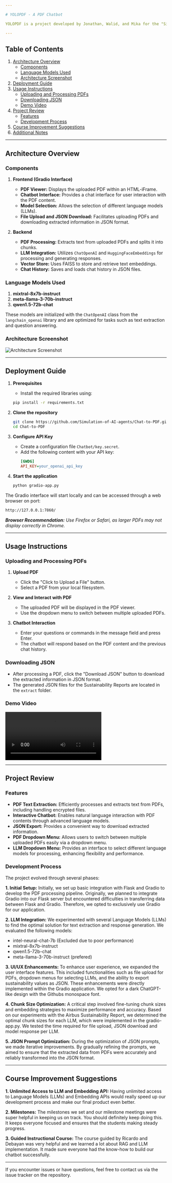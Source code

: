 ```yaml
---

# YOLOPDF - A PDF Chatbot

YOLOPDF is a project developed by Jonathan, Walid, and Mika for the "Simulation of AI Agents" class. This project demonstrates how AI can interact with PDF documents, extract relevant information, and facilitate user interaction through a chatbot interface.

---
```


## Table of Contents

1. [Architecture Overview](#architecture-overview)
   - [Components](#components)
   - [Language Models Used](#language-models-used)
   - [Architecture Screenshot](#architecture-screenshot)
2. [Deployment Guide](#deployment-guide)
3. [Usage Instructions](#usage-instructions)
   - [Uploading and Processing PDFs](#uploading-and-processing-pdfs)
   - [Downloading JSON](#downloading-json)
   - [Demo Video](#demo-video)
4. [Project Review](#project-review)
   - [Features](#features)
   - [Development Process](#development-process)
5. [Course Improvement Suggestions](#course-improvement-suggestions)
6. [Additional Notes](#additional-notes)

---

## Architecture Overview

### Components

1. **Frontend (Gradio Interface)**
   - **PDF Viewer:** Displays the uploaded PDF within an HTML-iFrame.
   - **Chatbot Interface:** Provides a chat interface for user interaction with the PDF content.
   - **Model Selection:** Allows the selection of different language models (LLMs).
   - **File Upload and JSON Download:** Facilitates uploading PDFs and downloading extracted information in JSON format.

2. **Backend**
   - **PDF Processing:** Extracts text from uploaded PDFs and splits it into chunks.
   - **LLM Integration:** Utilizes `ChatOpenAI` and `HuggingFaceEmbeddings` for processing and generating responses.
   - **Vector Store:** Uses FAISS to store and retrieve text embeddings.
   - **Chat History:** Saves and loads chat history in JSON files.

### Language Models Used

1. **mixtral-8x7b-instruct**
2. **meta-llama-3-70b-instruct**
3. **qwen1.5-72b-chat**

These models are initialized with the `ChatOpenAI` class from the `langchain_openai` library and are optimized for tasks such as text extraction and question answering.

### Architecture Screenshot

![Architecture Screenshot](Images/architecture.png)

---

## Deployment Guide

1. **Prerequisites**
   - Install the required libraries using:
   ```bash
   pip install -r requirements.txt
   ```

2. **Clone the repository**
   ```bash
   git clone https://github.com/Simulation-of-AI-agents/Chat-to-PDF.git
   cd Chat-to-PDF
   ```

3. **Configure API Key**
   - Create a configuration file `Chatbot/key.secret`.
   - Add the following content with your API key:
     ```ini
     [GWDG]
     API_KEY=your_openai_api_key
     ```

4. **Start the application**
   ```bash
   python gradio-app.py
   ```

The Gradio interface will start locally and can be accessed through a web browser on port:

```bash
http://127.0.0.1:7860/
```

***Browser Recommendation:*** *Use Firefox or Safari, as larger PDFs may not display correctly in Chrome.*

---

## Usage Instructions

### Uploading and Processing PDFs

1. **Upload PDF**
   - Click the "Click to Upload a File" button.
   - Select a PDF from your local filesystem.

2. **View and Interact with PDF**
   - The uploaded PDF will be displayed in the PDF viewer.
   - Use the dropdown menu to switch between multiple uploaded PDFs.

3. **Chatbot Interaction**
   - Enter your questions or commands in the message field and press Enter.
   - The chatbot will respond based on the PDF content and the previous chat history.

### Downloading JSON

- After processing a PDF, click the "Download JSON" button to download the extracted information in JSON format.
- The generated JSON files for the Sustainability Reports are located in the `extract` folder.

### Demo Video
![Demo Video](videos/demo_airbus.mov)


---

## Project Review

### Features

- **PDF Text Extraction:** Efficiently processes and extracts text from PDFs, including handling encrypted files.
- **Interactive Chatbot:** Enables natural language interaction with PDF contents through advanced language models.
- **JSON Export:** Provides a convenient way to download extracted information.
- **PDF Dropdown Menu:** Allows users to switch between multiple uploaded PDFs easily via a dropdown menu.
- **LLM Dropdown Menu:** Provides an interface to select different language models for processing, enhancing flexibility and performance.

### Development Process

The project evolved through several phases:

**1. Initial Setup:** Initially, we set up basic integration with Flask and Gradio to develop the PDF processing pipeline. Originally, we planned to integrate Gradio into our Flask server but encountered difficulties in transferring data between Flask and Gradio. Therefore, we opted to exclusively use Gradio for our application.

**2. LLM Integration:** We experimented with several Language Models (LLMs) to find the optimal solution for text extraction and response generation. We evaluated the following models:
- intel-neural-chat-7b (Excluded due to poor performance)
- mixtral-8x7b-instruct
- qwen1.5-72b-chat
- meta-llama-3-70b-instruct (prefered)

**3. UI/UX Enhancements:** To enhance user experience, we expanded the user interface features. This included functionalities such as file upload for PDFs, dropdown menus for selecting LLMs, and the ability to export sustainability values as JSON. These enhancements were directly implemented within the Gradio application. We opted for a dark ChatGPT-like design with the Githubs monospace font.

**4. Chunk Size Optimization:** A critical step involved fine-tuning chunk sizes and embedding strategies to maximize performance and accuracy. Based on our experiments with the Airbus Sustainability Report, we determined the optimal chunk sizes for each LLM, which were implemented in the gradio-app.py. We tested the time required for file upload, JSON download and model response per LLM.

**5. JSON Prompt Optimization:** During the optimization of JSON prompts, we made iterative improvements. By gradually refining the prompts, we aimed to ensure that the extracted data from PDFs were accurately and reliably transformed into the JSON format.

---

## Course Improvement Suggestions

**1. Unlimited Access to LLM and Embedding API:** Having unlimited access to Language Models (LLMs) and Embedding APIs would really speed up our development process and make our final product even better.

**2. Milestones:** The milestones we set and our milestone meetings were super helpful in keeping us on track. You should definitely keep doing this. It keeps everyone focused and ensures that the students making steady progress.

**3. Guided Instructional Course:** The course guided by Ricardo and Debayan was very helpful and we learned a lot about RAG and LLM implementation. It made sure everyone had the know-how to build our chatbot successfully.

---

If you encounter issues or have questions, feel free to contact us via the issue tracker on the repository.

